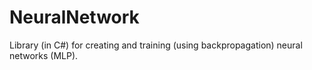 # NeuralNetwork
Library (in C#) for creating and training (using backpropagation) neural networks (MLP).

